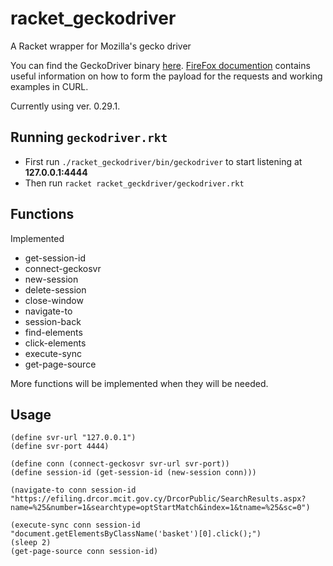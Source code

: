 # racket_geckodriver
A Racket wrapper for Mozilla's gecko driver

You can find the GeckoDriver binary [here](https://github.com/mozilla/geckodriver/releases). [FireFox documention](https://firefox-source-docs.mozilla.org/testing/geckodriver/Usage.html) contains useful information on how to form the payload for the requests and working examples in CURL.

Currently using ver. 0.29.1.


## Running `geckodriver.rkt`
- First run `./racket_geckodriver/bin/geckodriver` to start listening at __127.0.0.1:4444__
- Then run `racket racket_geckdriver/geckodriver.rkt`


## Functions

Implemented

- get-session-id
- connect-geckosvr
- new-session
- delete-session
- close-window
- navigate-to
- session-back
- find-elements
- click-elements
- execute-sync
- get-page-source

More functions will be implemented when they will be needed.

## Usage

    (define svr-url "127.0.0.1")
    (define svr-port 4444)

    (define conn (connect-geckosvr svr-url svr-port))
    (define session-id (get-session-id (new-session conn))) 

    (navigate-to conn session-id "https://efiling.drcor.mcit.gov.cy/DrcorPublic/SearchResults.aspx?name=%25&number=1&searchtype=optStartMatch&index=1&tname=%25&sc=0")

    (execute-sync conn session-id "document.getElementsByClassName('basket')[0].click();")
    (sleep 2)
    (get-page-source conn session-id)
